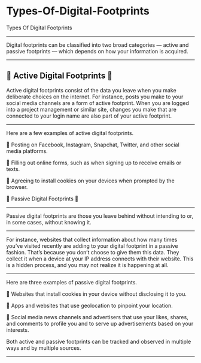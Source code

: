 # Types-Of-Digital-Footprints
Types Of Digital Footprints

---------------------
Digital footprints can be classified into two broad categories — active and passive footprints — which depends on how your information is acquired.

---------------------

:footprints: Active Digital Footprints :footprints:
---------------------
Active digital footprints consist of the data you leave when you make deliberate choices on the internet. For instance, posts you make to your social media channels are a form of active footprint. When you are logged into a project management or similar site, changes you make that are connected to your login name are also part of your active footprint.

---------------------

Here are a few examples of active digital footprints.

:large_blue_circle: Posting on Facebook, Instagram, Snapchat, Twitter, and other social media platforms.

:large_blue_circle: Filling out online forms, such as when signing up to receive emails or texts.

:large_blue_circle: Agreeing to install cookies on your devices when prompted by the browser.

:footprints: Passive Digital Footprints :footprints:

---------------------

Passive digital footprints are those you leave behind without intending to or, in some cases, without knowing it.

---------------------

For instance, websites that collect information about how many times you’ve visited recently are adding to your digital footprint in a passive fashion. That’s because you don’t choose to give them this data. They collect it when a device at your IP address connects with their website. This is a hidden process, and you may not realize it is happening at all.

---------------------

Here are three examples of passive digital footprints.

:large_blue_circle: Websites that install cookies in your device without disclosing it to you.

:large_blue_circle: Apps and websites that use geolocation to pinpoint your location.

:large_blue_circle: Social media news channels and advertisers that use your likes, shares, and comments to profile you and to serve up advertisements based on your interests.

Both active and passive footprints can be tracked and observed in multiple ways and by multiple sources.

---------------------
